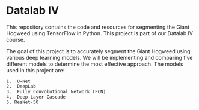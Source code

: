 # Datalab IV
This repository contains the code and resources for segmenting the Giant Hogweed using TensorFlow in Python. This project is part of our Datalab IV course.

The goal of this project is to accurately segment the Giant Hogweed using various deep learning models. We will be implementing and comparing five different models to determine the most effective approach. The models used in this project are:

	1.	U-Net
	2.	DeepLab
	3.	Fully Convolutional Network (FCN)
	4.	Deep Layer Cascade
    5. ResNet-50
